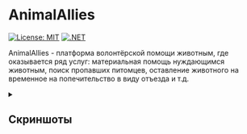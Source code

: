 # AnimalAllies
[![License: MIT](https://img.shields.io/badge/License-MIT-yellow.svg)](https://opensource.org/licenses/MIT)
[![.NET](https://img.shields.io/badge/.NET-8.0-blue.svg)](https://dotnet.microsoft.com/)

AnimalAllies - платформа волонтёрской помощи животным, где оказывается ряд услуг: материальная помощь нуждающимся животным, поиск пропавших питомцев, оставление животного на временное на попечительство в виду отъезда и т.д.

<details><summary><h2>Скриншоты</h2></summary>
`Будут добавлены, когда будет готова фронтенд часть платформы`

## Возможности backend`а:
- [x] Аутентификация и авторизация на основе разрешений
- [x] Модуль управления животными и управления видами реализован по ddd
- [x] CRUD операции над всеми сущностями: волонтёр, питомец, порода, вид
- [x] Питомцы обладают позицией, которая отображает их очередность на помощь от волонтера. Позиция может быть изменена в зависимости от условий. 
- [x] Возможность обновления профиля пользователя, в качестве обычного клиента и в роли волонтёра
- [x] Мягкое и полное удаление некоторых сущностей
- [x] Хранение файлов (видео и фото) животных или аваторок пользователей в S3 хранилище, которое реализовано в видео отдельного сервиса
- [x] Манипуляции с S3 хранилищем реализованы через AWS SDK S3 и Minio
- [x] Для хранения файлов предусмотрена мультичастичная загрузка 
- [x] В модуле заявок на волонтёрство реализована следующая бизнес-логика по ddd:
  - [x] Подать заявку на волонтёрство, также проверяется наличие запрета на подачу через доменные события
  - [x] Взять заявку на рассмотрение админом (проверка пользователя закрепляется за ним)
  - [x] Одобрить заявку на волонтёрство, тогда через RabbiMQ будет отправлена команда на создание аккаунта волонтёра в модуле авторизации
  - [x] Отправка заявки админом на доработку с указанием проблемных мест
  - [x] Обновление заявки с последующей отправкой на дальнейшее рассмотрение
  - [x] Отклонить заявку на волонтёрство с указанием причины, после чего, через доменные события создастся запрет на подачу новых волонтёрских заявок сроком на неделю
- [x] В модуле дискуссий реализована следующая бизнес-логика по ddd:
  - [x] Когда админ берёт заявку на рассмотрение в модулей заявок на волонтерство, то в модуле дискуссий через контракты создаётся сущность дискуссии между админом и пользователем для обсуждения вопросов.
  - [x] Реализована функциональность, которая закрывает дискуссию для обоих участников
  - [x] Реализована функциональность, которая позволяет удалять пользователям свои сообщения в дискуссии
  - [x] Реализована функциональность, которая позволяет отправлять сообщений в дискуссии
  - [x] Реализована функциональность, которая позволяет обновлять пользователям свои сообщения в дискуссии
- [x] Реализованы разного вида запросы с пагинацией, фильтрацией и сортировкой. Для повышения производительности был использован CQRS. Для команд - ef core, для запросов - dapper 
- [x] Написаны юнит-тесты для всей бизнес-логики 
- [ ] Добавленно кэширование через Redis для повышения производительности запрос и улучшения пользовательского опыта
- [ ] Проект переведен на .NET 9
- [ ] Добавлены метрики через ElasticSearch, Kibana, Grafana
- [ ] Настроен CI/CD
- [ ] Написаны интеграционные тесты для все фич
- [ ] Реализован файловый сервис
- [ ] Реализован сервис уведомлений
- [ ] Реализован телеграм-бот
- [ ] Реализован сервис поиска пропавших животных через ML.NET

## Возможности Файлового сервиса:
- [x] Скачивание файлов через presigned url
- [x] Загрузка файлов через presigned url
- [x] Удаление файлов через presigned url
- [x] Получения мета-данных файлов из MongoDB
- [x] Мультичастичная загрузка для больших файлов
- [x] Проверка консистентности данных через Hangfire (запланированная задача смотри, сопоставляется ли записи из MongoDB наличие файла в S3 Minio)
- [ ] Реализован слой Communication для связи с другими сервисами
- [ ] Слой Communication добавлен в nu-get    


## Стек:
`в процессе написания`

## Установка и запуск

### Посредством Docker

`в процессе написания`

### Без использования Docker

`в процессе написания`

## Конфигурация

`в процессе написания`
